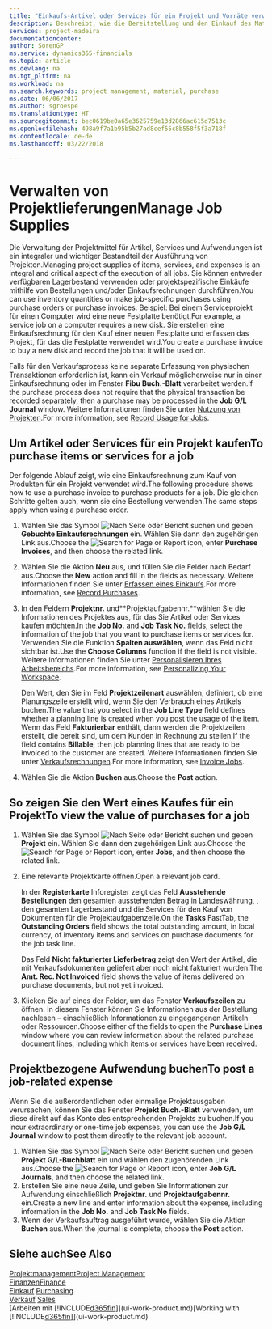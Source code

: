 ```yaml
---
title: "Einkaufs-Artikel oder Services für ein Projekt und Vorräte verwalten| Microsoft Docs"
description: Beschreibt, wie die Bereitstellung und den Einkauf des Materials und Servicearten in Projekten verwaltet wird.
services: project-madeira
documentationcenter: 
author: SorenGP
ms.service: dynamics365-financials
ms.topic: article
ms.devlang: na
ms.tgt_pltfrm: na
ms.workload: na
ms.search.keywords: project management, material, purchase
ms.date: 06/06/2017
ms.author: sgroespe
ms.translationtype: HT
ms.sourcegitcommit: bec0619be0a65e3625759e13d2866ac615d7513c
ms.openlocfilehash: 498a9f7a1b95b5b27ad8cef55c8b558f5f3a718f
ms.contentlocale: de-de
ms.lasthandoff: 03/22/2018

---
```

# <a name="manage-job-supplies"></a><span data-ttu-id="d047a-103">Verwalten von Projektlieferungen</span><span class="sxs-lookup"><span data-stu-id="d047a-103">Manage Job Supplies</span></span>
<span data-ttu-id="d047a-104">Die Verwaltung der Projektmittel für Artikel, Services und Aufwendungen ist ein integraler und wichtiger Bestandteil der Ausführung von Projekten.</span><span class="sxs-lookup"><span data-stu-id="d047a-104">Managing project supplies of items, services, and expenses is an integral and critical aspect of the execution of all jobs.</span></span> <span data-ttu-id="d047a-105">Sie können entweder verfügbaren Lagerbestand verwenden oder projektspezifische Einkäufe mithilfe von Bestellungen und/oder Einkaufsrechnungen durchführen.</span><span class="sxs-lookup"><span data-stu-id="d047a-105">You can use inventory quantities or make job-specific purchases using purchase orders or purchase invoices.</span></span> <span data-ttu-id="d047a-106">Beispiel: Bei einem Serviceprojekt für einen Computer wird eine neue Festplatte benötigt.</span><span class="sxs-lookup"><span data-stu-id="d047a-106">For example, a service job on a computer requires a new disk.</span></span> <span data-ttu-id="d047a-107">Sie erstellen eine Einkaufsrechnung für den Kauf einer neuen Festplatte und erfassen das Projekt, für das die Festplatte verwendet wird.</span><span class="sxs-lookup"><span data-stu-id="d047a-107">You create a purchase invoice to buy a new disk and record the job that it will be used on.</span></span>

<span data-ttu-id="d047a-108">Falls für den Verkaufsprozess keine separate Erfassung von physischen Transaktionen erforderlich ist, kann ein Verkauf möglicherweise nur in einer Einkaufsrechnung oder im Fenster **Fibu Buch.-Blatt** verarbeitet werden.</span><span class="sxs-lookup"><span data-stu-id="d047a-108">If the purchase process does not require that the physical transaction be recorded separately, then a purchase may be processed in the **Job G/L Journal** window.</span></span> <span data-ttu-id="d047a-109">Weitere Informationen finden Sie unter [Nutzung von Projekten](projects-how-record-job-usage.md).</span><span class="sxs-lookup"><span data-stu-id="d047a-109">For more information, see [Record Usage for Jobs](projects-how-record-job-usage.md).</span></span>

## <a name="to-purchase-items-or-services-for-a-job"></a><span data-ttu-id="d047a-110">Um Artikel oder Services für ein Projekt kaufen</span><span class="sxs-lookup"><span data-stu-id="d047a-110">To purchase items or services for a job</span></span>
<span data-ttu-id="d047a-111">Der folgende Ablauf zeigt, wie eine Einkaufsrechnung zum Kauf von Produkten für ein Projekt verwendet wird.</span><span class="sxs-lookup"><span data-stu-id="d047a-111">The following procedure shows how to use a purchase invoice to purchase products for a job.</span></span> <span data-ttu-id="d047a-112">Die gleichen Schritte gelten auch, wenn sie eine Bestellung verwenden.</span><span class="sxs-lookup"><span data-stu-id="d047a-112">The same steps apply when using a purchase order.</span></span>  

1. <span data-ttu-id="d047a-113">Wählen Sie das Symbol ![Nach Seite oder Bericht suchen](media/ui-search/search_small.png "Nach Seite oder Bericht suchen") und geben **Gebuchte Einkaufsrechnungen** ein. Wählen Sie dann den zugehörigen Link aus.</span><span class="sxs-lookup"><span data-stu-id="d047a-113">Choose the ![Search for Page or Report](media/ui-search/search_small.png "Search for Page or Report icon") icon, enter **Purchase Invoices**, and then choose the related link.</span></span>  
2. <span data-ttu-id="d047a-114">Wählen Sie die Aktion **Neu** aus, und füllen Sie die Felder nach Bedarf aus.</span><span class="sxs-lookup"><span data-stu-id="d047a-114">Choose the **New** action and fill in the fields as necessary.</span></span> <span data-ttu-id="d047a-115">Weitere Informationen finden Sie unter [Erfassen eines Einkaufs](purchasing-how-record-purchases.md).</span><span class="sxs-lookup"><span data-stu-id="d047a-115">For more information, see [Record Purchases](purchasing-how-record-purchases.md).</span></span>
3. <span data-ttu-id="d047a-116">In den Feldern **Projektnr.** und**Projektaufgabennr.**wählen Sie die Informationen des Projektes aus, für das Sie Artikel oder Services kaufen möchten.</span><span class="sxs-lookup"><span data-stu-id="d047a-116">In the **Job No.** and **Job Task No.** fields, select the information of the job that you want to purchase items or services for.</span></span> <span data-ttu-id="d047a-117">Verwenden Sie die Funktion **Spalten auswählen**, wenn das Feld nicht sichtbar ist.</span><span class="sxs-lookup"><span data-stu-id="d047a-117">Use the **Choose Columns** function if the field is not visible.</span></span> <span data-ttu-id="d047a-118">Weitere Informationen finden Sie unter [Personalisieren Ihres Arbeitsbereichs](ui-personalization-user.md).</span><span class="sxs-lookup"><span data-stu-id="d047a-118">For more information, see [Personalizing Your Workspace](ui-personalization-user.md).</span></span>

    <span data-ttu-id="d047a-119">Den Wert, den Sie im Feld **Projektzeilenart** auswählen, definiert, ob eine Planungszeile erstellt wird, wenn Sie den Verbrauch eines Artikels buchen.</span><span class="sxs-lookup"><span data-stu-id="d047a-119">The value that you select in the **Job Line Type** field defines whether a planning line is created when you post the usage of the item.</span></span> <span data-ttu-id="d047a-120">Wenn das Feld **Fakturierbar** enthält, dann werden die Projektzeilen erstellt, die bereit sind, um dem Kunden in Rechnung zu stellen.</span><span class="sxs-lookup"><span data-stu-id="d047a-120">If the field contains **Billable**, then job planning lines that are ready to be invoiced to the customer are created.</span></span> <span data-ttu-id="d047a-121">Weitere Informationen finden Sie unter [Verkaufsrechnungen](projects-how-invoice-jobs.md).</span><span class="sxs-lookup"><span data-stu-id="d047a-121">For more information, see [Invoice Jobs](projects-how-invoice-jobs.md).</span></span>
4. <span data-ttu-id="d047a-122">Wählen Sie die Aktion **Buchen** aus.</span><span class="sxs-lookup"><span data-stu-id="d047a-122">Choose the **Post** action.</span></span>

## <a name="to-view-the-value-of-purchases-for-a-job"></a><span data-ttu-id="d047a-123">So zeigen Sie den Wert eines Kaufes für ein Projekt</span><span class="sxs-lookup"><span data-stu-id="d047a-123">To view the value of purchases for a job</span></span>
1. <span data-ttu-id="d047a-124">Wählen Sie das Symbol ![Nach Seite oder Bericht suchen](media/ui-search/search_small.png "Nach Seite oder Bericht suchen") und geben **Projekt** ein. Wählen Sie dann den zugehörigen Link aus.</span><span class="sxs-lookup"><span data-stu-id="d047a-124">Choose the ![Search for Page or Report](media/ui-search/search_small.png "Search for Page or Report icon") icon, enter **Jobs**, and then choose the related link.</span></span>
2. <span data-ttu-id="d047a-125">Eine relevante Projektkarte öffnen.</span><span class="sxs-lookup"><span data-stu-id="d047a-125">Open a relevant job card.</span></span>

    <span data-ttu-id="d047a-126">In der **Registerkarte** Inforegister zeigt das Feld **Ausstehende Bestellungen** den gesamten ausstehenden Betrag in Landeswährung, , den gesamten Lagerbestand und die Services für den Kauf von Dokumenten für die Projektaufgabenzeile.</span><span class="sxs-lookup"><span data-stu-id="d047a-126">On the **Tasks** FastTab, the **Outstanding Orders** field shows the total outstanding amount, in local currency, of inventory items and services on purchase documents for the job task line.</span></span>  

    <span data-ttu-id="d047a-127">Das Feld **Nicht fakturierter Lieferbetrag** zeigt den Wert der Artikel, die mit Verkaufsdokumenten geliefert aber noch nicht fakturiert wurden.</span><span class="sxs-lookup"><span data-stu-id="d047a-127">The **Amt. Rec. Not Invoiced** field shows the value of items delivered on purchase documents, but not yet invoiced.</span></span>  
3. <span data-ttu-id="d047a-128">Klicken Sie auf eines der Felder, um das Fenster **Verkaufszeilen** zu öffnen. In diesem Fenster können Sie Informationen aus der Bestellung nachlesen – einschließlich Informationen zu eingegangenen Artikeln oder Ressourcen.</span><span class="sxs-lookup"><span data-stu-id="d047a-128">Choose either of the fields to open the **Purchase Lines** window where you can review information about the related purchase document lines, including which items or services have been received.</span></span>

## <a name="to-post-a-job-related-expense"></a><span data-ttu-id="d047a-129">Projektbezogene Aufwendung buchen</span><span class="sxs-lookup"><span data-stu-id="d047a-129">To post a job-related expense</span></span>
<span data-ttu-id="d047a-130">Wenn Sie die außerordentlichen oder einmalige Projektausgaben verursachen, können Sie das Fenster **Projekt Buch.-Blatt** verwenden, um diese direkt auf das Konto des entsprechenden Projekts zu buchen.</span><span class="sxs-lookup"><span data-stu-id="d047a-130">If you incur extraordinary or one-time job expenses, you can use the **Job G/L Journal** window to post them directly to the relevant job account.</span></span>

1. <span data-ttu-id="d047a-131">Wählen Sie das Symbol ![Nach Seite oder Bericht suchen](media/ui-search/search_small.png "Nach Seite oder Bericht suchen") und geben **Projekt G/L-Buchblatt** ein und wählen den zugehörenden Link aus.</span><span class="sxs-lookup"><span data-stu-id="d047a-131">Choose the ![Search for Page or Report](media/ui-search/search_small.png "Search for Page or Report icon") icon, enter **Job G/L Journals**, and then choose the related link.</span></span>  
2. <span data-ttu-id="d047a-132">Erstellen Sie eine neue Zeile, und geben Sie Informationen zur Aufwendung einschließlich  **Projektnr.** und **Projektaufgabennr.** ein.</span><span class="sxs-lookup"><span data-stu-id="d047a-132">Create a new line and enter information about the expense, including information in the **Job No.** and **Job Task No** fields.</span></span>  
3. <span data-ttu-id="d047a-133">Wenn der Verkaufsauftrag ausgeführt wurde, wählen Sie die Aktion **Buchen** aus.</span><span class="sxs-lookup"><span data-stu-id="d047a-133">When the journal is complete, choose the **Post** action.</span></span>

## <a name="see-also"></a><span data-ttu-id="d047a-134">Siehe auch</span><span class="sxs-lookup"><span data-stu-id="d047a-134">See Also</span></span>
[<span data-ttu-id="d047a-135">Projektmanagement</span><span class="sxs-lookup"><span data-stu-id="d047a-135">Project Management</span></span>](projects-manage-projects.md)  
[<span data-ttu-id="d047a-136">Finanzen</span><span class="sxs-lookup"><span data-stu-id="d047a-136">Finance</span></span>](finance.md)  
<span data-ttu-id="d047a-137">[Einkauf](purchasing-manage-purchasing.md)       </span><span class="sxs-lookup"><span data-stu-id="d047a-137">[Purchasing](purchasing-manage-purchasing.md)       </span></span>  
<span data-ttu-id="d047a-138">[Verkauf](sales-manage-sales.md)    </span><span class="sxs-lookup"><span data-stu-id="d047a-138">[Sales](sales-manage-sales.md)    </span></span>  
<span data-ttu-id="d047a-139">[Arbeiten mit [!INCLUDE[d365fin](includes/d365fin_md.md)]](ui-work-product.md)</span><span class="sxs-lookup"><span data-stu-id="d047a-139">[Working with [!INCLUDE[d365fin](includes/d365fin_md.md)]](ui-work-product.md)</span></span>  

